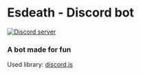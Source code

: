 <h1>Esdeath - Discord bot</h1>
<div>
  <p>
    <a href="https://discord.gg/ReBJ4AB"><img src="https://i.imgur.com/Pih2tZP.png" alt="Discord server" /></a>
</div>

<h3>A bot made for fun</h3>
 
 Used library: <a href="https://github.com/discordjs/discord.js">discord.js</a>